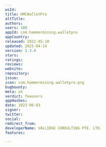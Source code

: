 ```yaml
---
wsId: 
title: HMCWalletPro
altTitle: 
authors: 
users: 100
appId: com.hammermining.walletpro
appCountry: 
released: 2022-05-10
updated: 2025-04-14
version: 1.3.4
stars: 
ratings: 
reviews: 
website: 
repository: 
issue: 
icon: com.hammermining.walletpro.png
bugbounty: 
meta: ok
verdict: fewusers
appHashes: 
date: 2023-06-03
signer: 
twitter: 
social: 
redirect_from: 
developerName: VALLIDGE CONSULTING PTE. LTD.
features: 

---
```


